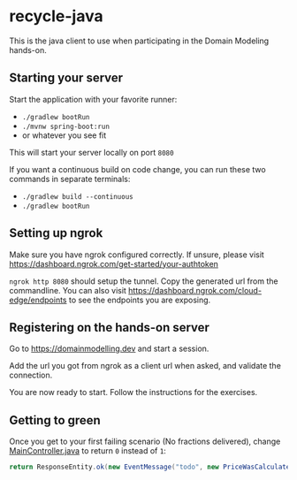 # recycle-java
This is the java client to use when participating in the Domain Modeling hands-on.

## Starting your server
Start the application with your favorite runner:
- `./gradlew bootRun`
- `./mvnw spring-boot:run`
- or whatever you see fit

This will start your server locally on port `8080`

If you want a continuous build on code change, you can run these two commands in separate terminals:
- `./gradlew build --continuous`
- `./gradlew bootRun`

## Setting up ngrok
Make sure you have ngrok configured correctly. If unsure, please visit https://dashboard.ngrok.com/get-started/your-authtoken

`ngrok http 8080` should  setup the tunnel. Copy the generated url from the commandline.
You can also visit https://dashboard.ngrok.com/cloud-edge/endpoints to see the endpoints you are exposing.

## Registering on the hands-on server
Go to https://domainmodelling.dev and start a session.

Add the url you got from ngrok as a client url when asked, and validate the connection.

You are now ready to start. Follow the instructions for the exercises.

## Getting to green
Once you get to your first failing scenario (No fractions delivered), change [MainController.java](src/main/java/com/dddeurope/recycle/spring/MainController.java) to return `0` instead of `1`:

``` java
return ResponseEntity.ok(new EventMessage("todo", new PriceWasCalculated("123", 1, "EUR")));
```


